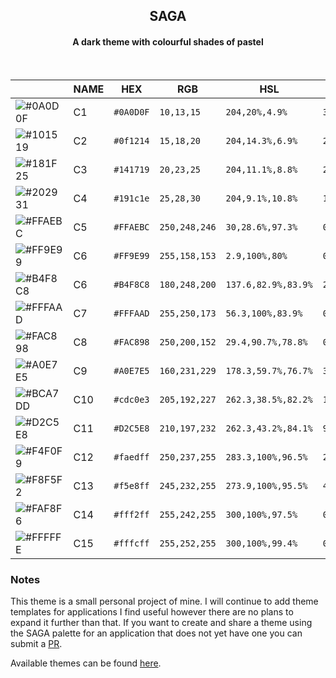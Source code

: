 <h2 align="center">
	SAGA </br>
	
</h2> 
<h4 align="center">A dark theme with colourful shades of pastel </br> </h4> </br>
<div align="center">

|                                                                         | NAME     | HEX       | RGB             | HSL             | CMYK               |  
| ----------------------------------------------------------------------- | -------- | --------- | --------------- | --------------- | ------------------ |
| ![#0A0D0F](https://via.placeholder.com/30/0A0D0F/000000?text=+)      | C1    | `#0A0D0F` | `10,13,15` | `204,20%,4.9%` | `33,13,0,94`  |
| ![#101519](https://via.placeholder.com/30/0f1214/000000?text=+)    | C2 | `#0f1214` | `15,18,20`    | `204,14.3%,6.9%`  | `25,10,0,92` |
| ![#181F25](https://via.placeholder.com/30/141719/000000?text=+)    |  C3 | `#141719` | `20,23,25`    | `204,11.1%,8.8%`  | `20,8,0,90` |
| ![#202931](https://via.placeholder.com/30/191c1e/000000?text=+)      |  C4 | `#191c1e` | `25,28,30` | `204,9.1%,10.8%`   | `17,7,0,88` |
| ![#FFAEBC](https://via.placeholder.com/30/FFAEBC/000000?text=+)    | C5  | `#FFAEBC` | `250,248,246` | `30,28.6%,97.3%` | `0,1,2,2`  |
| ![#FF9E99](https://via.placeholder.com/30/FF9E99/000000?text=+)    | C6    | `#FF9E99` | `255,158,153` | `2.9,100%,80%` | `0,38,40,0`  |
| ![#B4F8C8](https://via.placeholder.com/30/B4F8C8/000000?text=+)     | C6  | `#B4F8C8` | `180,248,200` | `137.6,82.9%,83.9%` | `27,0,19,3`  |
| ![#FFFAAD](https://via.placeholder.com/30/FFFAAD/000000?text=+)   | C7 | `#FFFAAD` | `255,250,173` | `56.3,100%,83.9%` | `0,2,32,0)` |
| ![#FAC898](https://via.placeholder.com/30/FAC898/000000?text=+)   | C8 | `#FAC898` | `250,200,152` | `29.4,90.7%,78.8%` | `0,20,39,2` |
| ![#A0E7E5](https://via.placeholder.com/30/A0E7E5/000000?text=+)     | C9      | `#A0E7E5` | `160,231,229` | `178.3,59.7%,76.7%` | `31,0,1,9` |
| ![#BCA7DD](https://via.placeholder.com/30/ebdefa/000000?text=+)     | C10      | `#cdc0e3` | `205,192,227` | `262.3,38.5%,82.2%` | `10,15,0,11` |
| ![#D2C5E8](https://via.placeholder.com/30/f0e3ff/000000?text=+)    | C11   | `#D2C5E8` | `210,197,232` | `262.3,43.2%,84.1%`  | `9,15,0,9` |
| ![#F4F0F9](https://via.placeholder.com/30/faedff/000000?text=+)    | C12   | `#faedff` | `250,237,255` | `283.3,100%,96.5%`  | `2,7,0,0` |
| ![#F8F5F2](https://via.placeholder.com/30/f5e8ff/000000?text=+)   | C13  | `#f5e8ff` | `245,232,255` | `273.9,100%,95.5%`  | `4,9,0,0`  |
| ![#FAF8F6](https://via.placeholder.com/30/fff2ff/000000?text=+)    | C14  | `#fff2ff` | `255,242,255` | `300,100%,97.5%` | `0,5,0,0` |
| ![#FFFFFE](https://via.placeholder.com/30/fffcff/000000?text=+)     | C15   | `#fffcff` | `255,252,255` | `300,100%,99.4%` | `0,1,0,0`  |

</div>	

### Notes
This theme is a small personal project of mine. I will continue to add theme templates for applications I find useful however there are no plans to expand it further than that. If you want to create and share a theme using the SAGA palette for an application that does not yet have one you can submit a [PR](https://github.com/SAGAtheme/SAGA/pulls). 

Available themes can be found [here](https://github.com/SAGAtheme).

